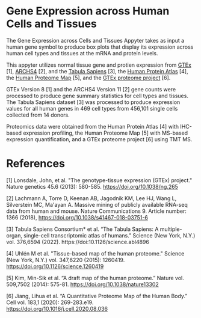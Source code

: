 # Gene Expression across Human Cells and Tissues

The Gene Expression across Cells and Tissues Appyter takes as input a human gene symbol to produce box plots that display its expression across human cell types and tissues at the mRNA and protein levels.

This appyter utilizes normal tissue gene and protien expression from [GTEx](https://gtexportal.org/home/) [1], [ARCHS4](https://maayanlab.cloud/archs4/) [2], and the [Tabula Sapiens](https://tabula-sapiens-portal.ds.czbiohub.org/) [3], the [Human Protein Atlas](https://www.proteinatlas.org/about/download) [4], the [Human Proteome Map](https://www.humanproteomemap.org/download.php) [5], and the [GTEx proteome project](https://doi.org/10.1016/j.cell.2020.08.036) [6].

GTEx Version 8 [1] and the ARCHS4 Version 11 [2] gene counts were processed to produce gene summary statistics for cell types and tissues. The Tabula Sapiens dataset [3] was processed to produce expression values for all human genes in 469 cell types from 456,101 single cells collected from 14 donors.

Proteomics data were obtained from the Human Protein Atlas [4] with IHC-based expression profiling, the Human Proteome Map [5] with MS-based expression quantification, and a GTEx proteome project [6] using TMT MS. 


# References

[1] Lonsdale, John, et al. "The genotype-tissue expression (GTEx) project." Nature genetics 45.6 (2013): 580-585. https://doi.org/10.1038/ng.265
        
[2] Lachmann A, Torre D, Keenan AB, Jagodnik KM, Lee HJ, Wang L, Silverstein MC, Ma'ayan A. Massive mining of publicly available RNA-seq data from human and mouse. Nature Communications 9. Article number: 1366 (2018), https://doi.org/10.1038/s41467-018-03751-6

[3] Tabula Sapiens Consortium* et al. “The Tabula Sapiens: A multiple-organ, single-cell transcriptomic atlas of humans.” Science (New York, N.Y.) vol. 376,6594 (2022). https://doi:10.1126/science.abl4896

[4] Uhlén M et al. "Tissue-based map of the human proteome." Science (New York, N.Y.) vol. 347,6220 (2015): 1260419. https://doi.org/10.1126/science.1260419

[5] Kim, Min-Sik et al. “A draft map of the human proteome.” Nature vol. 509,7502 (2014): 575-81. https://doi.org/10.1038/nature13302

[6] Jiang, Lihua et al. “A Quantitative Proteome Map of the Human Body.” Cell vol. 183,1 (2020): 269-283.e19. https://doi.org/10.1016/j.cell.2020.08.036
        
    
